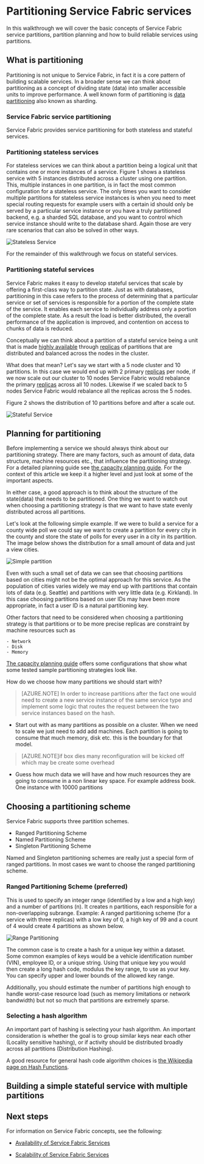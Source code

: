 <properties
   pageTitle="Partitioning Service Fabric Services | Microsoft Azure"
   description="Describes how to partition Service Fabric services"
   services="service-fabric"
   documentationCenter=".net"
   authors="bscholl"
   manager="timlt"
   editor=""/>

<tags
   ms.service="service-fabric"
   ms.devlang="dotnet"
   ms.topic="article"
   ms.tgt_pltfrm="NA"
   ms.workload="NA"
   ms.date="08/26/2015"
   ms.author="bscholl"/>

# Partitioning Service Fabric services
In this walkthrough we will cover the basic concepts of Service Fabric service partitions, partition planning and how to build reliable services using partitions.    

## What is partitioning
Partitioning is not unique to Service Fabric, in fact it is a core pattern of building scalable services. In a broader sense we can think about partitioning as a concept of dividing state (data) into smaller accessible units to improve performance. A well known form of partitioning is [data partitioning]( https://en.wikipedia.org/wiki/Partition_(database)) also known as sharding.

### Service Fabric service partitioning
Service Fabric provides service partitioning for both stateless and stateful services.
### Partitioning stateless services
For stateless services we can think about a partition being a logical unit that contains one or more instances of a service. Figure 1 shows a stateless service with 5 instances distributed across a cluster using one partition. This, multiple instances in one partition, is in fact the most common configuration for a stateless service. The only times you want to consider multiple partitions for stateless service instances is when you need to meet special routing requests for example users with a certain id should only be served by a particular service instance or you have a truly partitioned backend, e.g. a sharded SQL database, and you want to control which service instance should write to the database shard. Again those are very rare scenarios that can also be solved in other ways.

![Stateless Service](./media/service-fabric-concepts-partitioning/stateless-reliable-service.png)


For the remainder of this walkthrough we focus on stateful services.

### Partitioning stateful services
Service Fabric makes it easy to develop stateful services that scale by offering a first-class way to partition state. Just as with databases, partitioning in this case refers to the process of determining that a particular service or set of services is responsible for a portion of the complete state of the service. It enables each service to individually address only a portion of the complete state. As a result the load is better distributed, the overall performance of the application is improved, and contention on access to chunks of data is reduced.

Conceptually we can think about a partition of a stateful service being a unit that is made [highly available](service-fabric-availability-services.md) through [replicas](service-fabric-availability-services.md) of partitions that are distributed and balanced across the nodes in the cluster.

What does that mean?
Let's say we start with a 5 node cluster and 10 partitions. In this case we would end up with 2 primary [replicas](service-fabric-availability-services.md) per node, if we now scale out our cluster to 10 nodes Service Fabric would rebalance the primary [replicas](service-fabric-availability-services.md) across all 10 nodes. Likewise if we scaled back to 5 nodes Service Fabric would rebalance all the replicas across the 5 nodes.  

Figure 2 shows the distribution of 10 partitions before and after a scale out.

![Stateful Service](./media/service-fabric-concepts-partitioning/partitionsincluster.png)

## Planning for partitioning
Before implementing a service we should always think about our partitioning strategy. There are many factors, such as amount of data, data structure, machine resources etc., that influence the partitioning strategy. For a detailed planning guide see [the capacity planning guide](http://en.wikipedia.org/wiki/Hash_function).
For the context of this article we keep it a higher level and just look at some of the important aspects.

In either case, a good approach is to think about the structure of the state(data) that needs to be partitioned. One thing we want to watch out when choosing a partitioning strategy is that we want to have state evenly distributed across all partitions.

Let's look at the following simple example. If we were to build a service for a county wide poll we could say we want to create a partition for every city in the county and store the state of polls for every user in a city in its partition. The image below shows the distribution for a small amount of data and just a view cities.

![Simple partition](./media/service-fabric-concepts-partitioning/citypartitions.png)

Even with such a small set of data we can see that choosing partitions based on cities might not be the optimal approach for this service. As the population of cities varies widely we may end up with partitions that contain lots of data (e.g. Seattle) and partitions with very little data (e.g. Kirkland). In this case choosing partitions based on user IDs may have been more appropriate, in fact a user ID is a natural partitioning key.

Other factors that need to be considered when choosing a partitioning strategy is that partitions or to be more precise replicas are constraint by machine resources such as   

    - Network
    - Disk
    - Memory

[The capacity planning guide](http://en.wikipedia.org/wiki/Hash_function) offers some configurations that show what some tested sample partitioning strategies look like.

How do we choose how many partitions we should start with?

>[AZURE.NOTE] In order to increase partitions after the fact one would need to create a new service instance of the same service type and implement some logic that routes the request between the two service instances based on the hash.


- Start out with as many partitions as possible on a cluster. When we need to scale we just need to add add machines. Each partition is going to consume that much memory, disk etc. this is the boundary for that model.
>[AZURE.NOTE]if box dies many reconfiguration will be kicked off which may be create some overhead  

- Guess how much data we will have and how much resources they are going to consume in a non linear key space.
For example address book. One instance with 10000 partitions   

## Choosing a partitioning scheme
Service Fabric supports three partition schemes.

- Ranged Partitioning Scheme
- Named Partitioning Scheme
- Singleton Partitioning Scheme

Named and Singleton partitioning schemes are really just a special form of ranged partitions. In most cases we want to choose the ranged partitioning scheme.

### Ranged Partitioning Scheme (preferred)
This is used to specify an integer range (identified by a low and a high key) and a number of partitions (n). It creates n partitions, each responsible for a non-overlapping subrange. Example: A ranged partitioning scheme (for a service with three replicas) with a low key of 0, a high key of 99 and a count of 4 would create 4 partitions as shown below.

![Range Partitioning](./media/service-fabric-concepts-partitioning/range-partitioning.png)

The common case is to create a hash for a unique key within a dataset. Some common examples of keys would be a vehicle identification number (VIN), employee ID, or a unique string. Using that unique key you would then create a long hash code, modulus the key range, to use as your key. You can specify upper and lower bounds of the allowed key range.

Additionally, you should estimate the number of partitions high enough to handle worst-case resource load (such as memory limitations or network bandwidth) but not so much that partitions are extremely sparse.

### Selecting a hash algorithm
An important part of hashing is selecting your hash algorithm. An important consideration is whether the goal is to group similar keys near each other (Locality sensitive hashing), or if activity should be distributed broadly across all partitions (Distribution Hashing).

A good resource for general hash code algorithm choices is [the Wikipedia page on Hash Functions](http://en.wikipedia.org/wiki/Hash_function).

## Building a simple stateful service with multiple partitions



## Next steps

For information on Service Fabric concepts, see the following:

- [Availability of Service Fabric Services](service-fabric-availability-services.md)

- [Scalability of Service Fabric Services](service-fabric-concepts-scalability.md)
